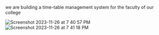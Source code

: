we are building a time-table management system for the faculty of our college


![Screenshot 2023-11-26 at 7 40 57 PM](https://github.com/Prem-Semitha/dbms_project/assets/107320319/d3989879-5604-4aad-85f0-c0ffd0756df0)
![Screenshot 2023-11-26 at 7 41 18 PM](https://github.com/Prem-Semitha/dbms_project/assets/107320319/47ed9ecc-e7b9-43de-ba5a-a350304f103c)
